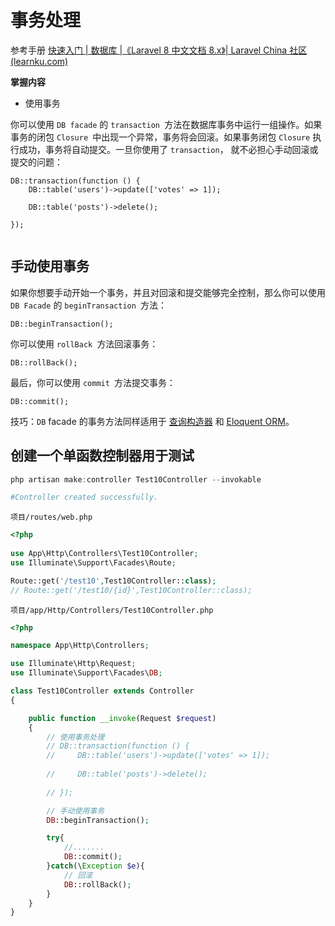 # 事务处理

参考手册  [快速入门 | 数据库 |《Laravel 8 中文文档 8.x》| Laravel China 社区 (learnku.com)](https://learnku.com/docs/laravel/8.x/eloquent/9400#database-transactions) 



**掌握内容**

- 使用事务



你可以使用 `DB facade` 的 `transaction `方法在数据库事务中运行一组操作。如果事务的闭包 `Closure `中出现一个异常，事务将会回滚。如果事务闭包 `Closure` 执行成功，事务将自动提交。一旦你使用了 `transaction`， 就不必担心手动回滚或提交的问题：

```
DB::transaction(function () {
    DB::table('users')->update(['votes' => 1]);

	DB::table('posts')->delete();

});


```



## 手动使用事务

如果你想要手动开始一个事务，并且对回滚和提交能够完全控制，那么你可以使用` DB Facade` 的 `beginTransaction `方法：

```
DB::beginTransaction();
```

你可以使用 `rollBack `方法回滚事务：

```
DB::rollBack();
```

最后，你可以使用 `commit `方法提交事务：

```
DB::commit();
```

技巧：`DB` facade 的事务方法同样适用于 [查询构造器](https://learnku.com/docs/laravel/8.x/queries) 和 [Eloquent ORM](https://learnku.com/docs/laravel/8.x/eloquent)。





## 创建一个单函数控制器用于测试

```powershell
php artisan make:controller Test10Controller --invokable

#Controller created successfully.
```



`项目/routes/web.php`

```php
<?php
    
use App\Http\Controllers\Test10Controller;
use Illuminate\Support\Facades\Route;

Route::get('/test10',Test10Controller::class);
// Route::get('/test10/{id}',Test10Controller::class);
```



`项目/app/Http/Controllers/Test10Controller.php`

```php
<?php

namespace App\Http\Controllers;

use Illuminate\Http\Request;
use Illuminate\Support\Facades\DB;

class Test10Controller extends Controller
{

    public function __invoke(Request $request)
    {
        // 使用事务处理
        // DB::transaction(function () {
        //     DB::table('users')->update(['votes' => 1]);
        
        //     DB::table('posts')->delete();
        
        // });

        // 手动使用事务
        DB::beginTransaction();

        try{
            //.......
            DB::commit();
        }catch(\Exception $e){
            // 回滚
            DB::rollBack();
        }
    }
}

```

